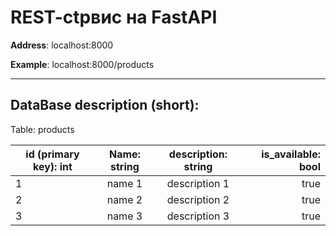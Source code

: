# REST-ctрвис на FastAPI

__Address__: localhost:8000

__Example__: localhost:8000/products

---
## DataBase description (short):

Table: products

| id (primary key): int   |      Name: string      |  description: string |  is_available: bool |
|----------|:-------------:|:-------------:|------:|
| 1 |  name 1 | description 1 | true |
| 2 |  name 2 | description 2 |  true |
| 3 |  name 3 | description 3 | true |
